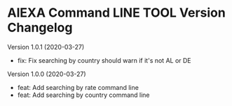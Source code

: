 # AlEXA Command LINE TOOL Version Changelog

Version 1.0.1 (2020-03-27)

- fix: Fix searching by country should warn if it's not AL or DE

Version 1.0.0 (2020-03-27)

- feat: Add searching by rate command line
- feat: Add searching by country command line
